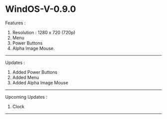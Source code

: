 # WindOS-V-0.9.0

Features :
  1. Resolution : 1280 x 720 (720p)
  2. Menu
  3. Power Buttons
  4. Alpha Image Mouse.

-----------------------------------------------------
Updates : 
  1. Added Power Buttons
  2. Added Menu
  3. Added Alpha Image Mouse

-----------------------------------------------------
Upcoming Updates : 
  1. Clock

-----------------------------------------------------
